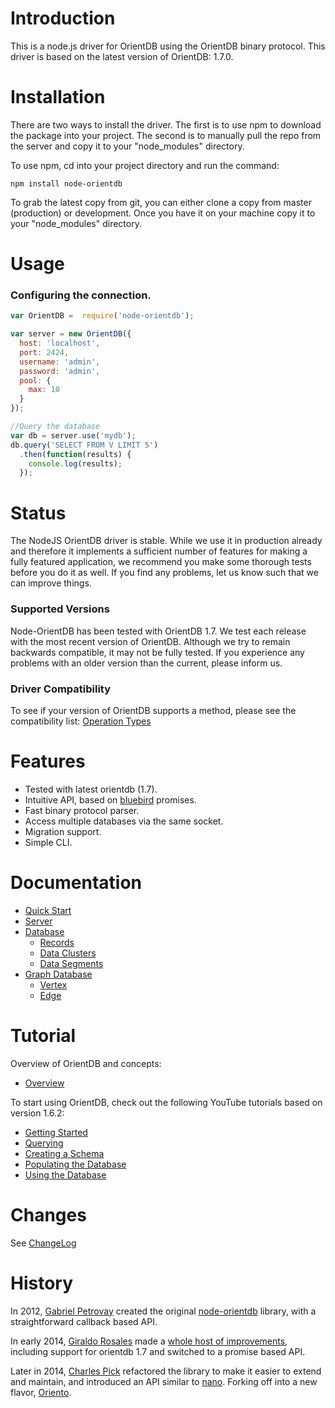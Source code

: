 # Introduction
This is a node.js driver for OrientDB using the OrientDB binary protocol. This driver is based on the latest version of OrientDB: 1.7.0.

# Installation
There are two ways to install the driver. The first is to use npm to download the package into your project. The second is to manually pull the repo from the server and copy it to your "node_modules" directory.

To use npm, cd into your project directory and run the command:
```
npm install node-orientdb
```

To grab the latest copy from git, you can either clone a copy from master (production) or development. Once you have it on your machine copy it to your "node_modules" directory.

# Usage

### Configuring the connection.

```javascript
var OrientDB =  require('node-orientdb');

var server = new OrientDB({
  host: 'localhost',
  port: 2424,
  username: 'admin',
  password: 'admin',
  pool: {
    max: 10
  }
});

//Query the database
var db = server.use('mydb');
db.query('SELECT FROM V LIMIT 5')
  .then(function(results) {
    console.log(results);
  });
```


# Status
The NodeJS OrientDB driver is stable. While we use it in production already and therefore it implements a sufficient number of features for making a fully featured application, we recommend you make some thorough tests before you do it as well. If you find any problems, let us know such that we can improve things.

### Supported Versions
Node-OrientDB has been tested with OrientDB 1.7. We test each release with the most recent version of OrientDB. Although we try to remain backwards compatible, it may not be fully tested. If you experience any problems with an older version than the current, please inform us.

### Driver Compatibility
To see if your version of OrientDB supports a method, please see the compatibility list: [Operation Types](https://github.com/orientechnologies/orientdb/wiki/Network-Binary-Protocol#operation-types)


# Features
- Tested with latest orientdb (1.7).
- Intuitive API, based on [bluebird](https://github.com/petkaantonov/bluebird) promises.
- Fast binary protocol parser.
- Access multiple databases via the same socket.
- Migration support.
- Simple CLI.


# Documentation
* [Quick Start](https://github.com/orientechnologies/orientdb/wiki/Quick-Start)
* [Server](https://github.com/nitrog7/node-orientdb/wiki/Server-API)
* [Database](https://github.com/nitrog7/node-orientdb/wiki/Document-Database)
    * [Records](https://github.com/nitrog7/node-orientdb/wiki/Document-Database#records)
    * [Data Clusters](https://github.com/nitrog7/node-orientdb/wiki/Document-Database#data-clusters)
    * [Data Segments](https://github.com/nitrog7/node-orientdb/wiki/Document-Database#data-cluster)
* [Graph Database](https://github.com/nitrog7/node-orientdb/wiki/Graph-Database)
    * [Vertex](https://github.com/nitrog7/node-orientdb/wiki/Graph-Database#wiki-vertex)
    * [Edge](https://github.com/nitrog7/node-orientdb/wiki/Graph-Database#wiki-edges)


# Tutorial
Overview of OrientDB and concepts:
* [Overview](http://www.youtube.com/watch?v=o_7NCiTLVis)

To start using OrientDB, check out the following YouTube tutorials based on version 1.6.2:
* [Getting Started](https://www.youtube.com/watch?v=X-pXqvVTK6E)
* [Querying](https://www.youtube.com/watch?v=w0VfWljYEbw)
* [Creating a Schema](https://www.youtube.com/watch?v=KzkjKwkpMII)
* [Populating the Database](https://www.youtube.com/watch?v=MeXLuErdDHw)
* [Using the Database](https://www.youtube.com/watch?v=oAeY-pXBi-I)


# Changes
See [ChangeLog](https://github.com/nitrog7/node-orientdb/blob/master/ChangeLog)


# History
In 2012, [Gabriel Petrovay](https://github.com/gabipetrovay) created the original [node-orientdb](https://github.com/gabipetrovay/node-orientdb) library, with a straightforward callback based API.

In early 2014, [Giraldo Rosales](https://github.com/nitrog7) made a [whole host of improvements](https://github.com/nitrog7/node-orientdb), including support for orientdb 1.7 and switched to a promise based API.

Later in 2014, [Charles Pick](https://github.com/phpnode) refactored the library to make it easier to extend and maintain, and introduced an API similar to [nano](https://github.com/dscape/nano). Forking off into a new flavor, [Oriento](https://github.com/codemix/oriento).